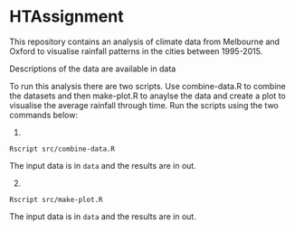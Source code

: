 # HTAssignment

This repository contains an analysis of climate data from Melbourne and Oxford to visualise rainfall patterns in the cities between 1995-2015.

Descriptions of the data are available in data

To run this analysis there are two scripts. Use combine-data.R to combine the datasets and then make-plot.R to anaylse the data and create a plot to visualise the average rainfall through time. Run the scripts using the two commands below:

1.  
```
Rscript src/combine-data.R
```
The input data is in `data` and the results are in out.

2.
```
Rscript src/make-plot.R
```
The input data is in `data` and the results are in out.
